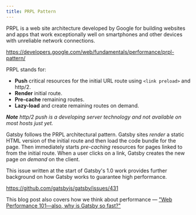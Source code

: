 ```yaml
---
title: PRPL Pattern
---
```


PRPL is a web site architecture developed by Google for building websites and
apps that work exceptionally well on smartphones and other devices with
unreliable network connections.

https://developers.google.com/web/fundamentals/performance/prpl-pattern/

PRPL stands for:

* **Push** critical resources for the initial URL route using `<link preload>`
  and http/2.
* **Render** initial route.
* **Pre-cache** remaining routes.
* **Lazy-load** and create remaining routes on demand.

_**Note** http/2 push is a developing server technology and not available on
most hosts just yet._

Gatsby follows the PRPL architectural pattern. Gatsby sites _render_ a static
HTML version of the initial route and then load the code bundle for the page.
Then immediately starts _pre-caching_ resources for pages linked to from the
initial route. When a user clicks on a link, Gatsby creates the new page _on
demand_ on the client.

This issue written at the start of Gatsby's 1.0 work provides further background
on how Gatsby works to guarantee high performance.

https://github.com/gatsbyjs/gatsby/issues/431

This blog post also covers how we think about performance —
["Web Performance 101—also, why is Gatsby so fast?"](/blog/2017-09-13-why-is-gatsby-so-fast/)
